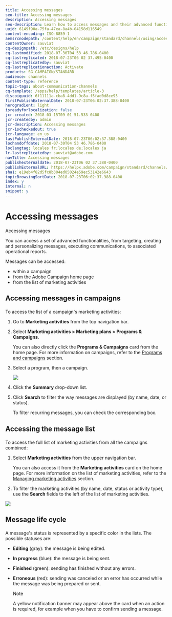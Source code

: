 ```yaml
---
title: Accessing messages
seo-title: Accessing messages
description: Accessing messages
seo-description: Learn how to access messages and their advanced functionalities: creation, targeting, personalization, execution and reporting.
uuid: 6149f90a-75fa-47ea-8a4b-04158d116549
content-encoding: ISO-8859-1
aemsrcnodepath: /content/help/en/campaign/standard/channels/using/accessing-messages
contentOwner: sauviat
cq-designpath: /etc/designs/help
cq-lastmodified: 2018-07-30T04 53 46.786-0400
cq-lastreplicated: 2018-07-23T06 02 37.495-0400
cq-lastreplicatedby: sauviat
cq-lastreplicationaction: Activate
products: SG_CAMPAIGN/STANDARD
audience: channels
content-type: reference
topic-tags: about-communication-channels
cq-template: /apps/help/templates/article-3
discoiquuid: 6f11111a-cba8-4dd1-9c8a-f5fad0d8ce95
firstPublishExternalDate: 2018-07-23T06:02:37.388-0400
herogradient: light
isreadyforlocalization: false
jcr-created: 2018-03-15T09 01 51.533-0400
jcr-createdby: admin
jcr-description: Accessing messages
jcr-ischeckedout: true
jcr-language: en_us
lastPublishExternalDate: 2018-07-23T06:02:37.388-0400
lochandoffdate: 2018-07-30T04 53 46.786-0400
loclangtag: locales fr;locales de;locales ja
lr-lastreplicatedby: sauviat@adobe.com
navTitle: Accessing messages
publishexternaldate: 2018-07-23T06 02 37.388-0400
publishExternalURL: https://helpx.adobe.com/campaign/standard/channels/using/accessing-messages.html
sha1: e19eb4f82d5fc8b304ed05024e59ec53142e6643
topicBrowsingSortDate: 2018-07-23T06:02:37.388-0400
index: y
internal: n
snippet: y
---
```


# Accessing messages

Accessing messages

You can access a set of advanced functionalities, from targeting, creating and personalizing messages, executing communications, to associated operational reports.

Messages can be accessed:

* within a campaign
* from the Adobe Campaign home page
* from the list of marketing activities

## <p>Accessing messages in campaigns</p>

To access the list of a campaign's marketing activities:

1. Go to **Marketing activities** from the top navigation bar.
1. Select **Marketing activities > Marketing plans > Programs & Campaigns**.

   You can also directly click the **Programs & Campaigns** card from the home page. For more information on campaigns, refer to the [Programs and campaigns](../../start/using/programs-and-campaigns.md) section.

1. Select a program, then a campaign.

   ![](assets/delivery_list_1.png)

1. Click the **Summary** drop-down list.
1. Click **Search** to filter the way messages are displayed (by name, date, or status).

   To filter recurring messages, you can check the corresponding box.

## <p>Accessing the message list</p>

To access the full list of marketing activities from all the campaigns combined:

1. Select **Marketing activities** from the upper navigation bar.

   You can also access it from the **Marketing activities** card on the home page. For more information on the list of marketing activities, refer to the [Managing marketing activities](../../start/using/marketing-activities.md#creating-a-marketing-activity) section.

1. To filter the marketing activities (by name, date, status or activity type), use the **Search** fields to the left of the list of marketing activities.

![](assets/delivery_list_2.png)

## <p>Message life cycle</p>

A message's status is represented by a specific color in the lists. The possible statuses are:

* **Editing** (gray): the message is being edited.
* **In progress** (blue): the message is being sent.
* **Finished** (green): sending has finished without any errors.
* **Erroneous** (red): sending was canceled or an error has occurred while the message was being prepared or sent.

  >[!NOTE]
  >
  >A yellow notification banner may appear above the card when an action is required, for example when you have to confirm sending a message.

